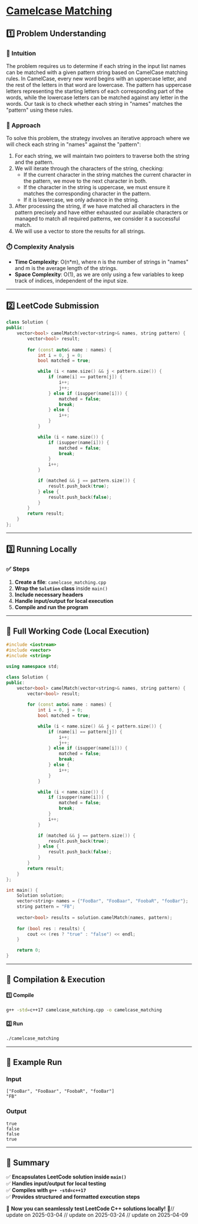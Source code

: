 # **[Camelcase Matching](https://leetcode.com/problems/camelcase-matching/description/)**  

## **1️⃣ Problem Understanding**  
### **📌 Intuition**  
The problem requires us to determine if each string in the input list names can be matched with a given pattern string based on CamelCase matching rules. In CamelCase, every new word begins with an uppercase letter, and the rest of the letters in that word are lowercase. The pattern has uppercase letters representing the starting letters of each corresponding part of the words, while the lowercase letters can be matched against any letter in the words. Our task is to check whether each string in "names" matches the "pattern" using these rules.

### **🚀 Approach**  
To solve this problem, the strategy involves an iterative approach where we will check each string in "names" against the "pattern":
1. For each string, we will maintain two pointers to traverse both the string and the pattern.
2. We will iterate through the characters of the string, checking:
   - If the current character in the string matches the current character in the pattern, we move to the next character in both.
   - If the character in the string is uppercase, we must ensure it matches the corresponding character in the pattern.
   - If it is lowercase, we only advance in the string.
3. After processing the string, if we have matched all characters in the pattern precisely and have either exhausted our available characters or managed to match all required patterns, we consider it a successful match.
4. We will use a vector to store the results for all strings.

### **⏱️ Complexity Analysis**  
- **Time Complexity**: O(n*m), where n is the number of strings in "names" and m is the average length of the strings.
- **Space Complexity**: O(1), as we are only using a few variables to keep track of indices, independent of the input size.

---  

## **2️⃣ LeetCode Submission**  
```cpp
class Solution {
public:
    vector<bool> camelMatch(vector<string>& names, string pattern) {
        vector<bool> result;
        
        for (const auto& name : names) {
            int i = 0, j = 0;
            bool matched = true;

            while (i < name.size() && j < pattern.size()) {
                if (name[i] == pattern[j]) {
                    i++;
                    j++;
                } else if (isupper(name[i])) {
                    matched = false;
                    break;
                } else {
                    i++;
                }
            }

            while (i < name.size()) {
                if (isupper(name[i])) {
                    matched = false;
                    break;
                }
                i++;
            }

            if (matched && j == pattern.size()) {
                result.push_back(true);
            } else {
                result.push_back(false);
            }
        }
        return result;
    }
};
```  

---  

## **3️⃣ Running Locally**  
### **✅ Steps**  
1. **Create a file**: `camelcase_matching.cpp`  
2. **Wrap the `Solution` class** inside `main()`  
3. **Include necessary headers**  
4. **Handle input/output for local execution**  
5. **Compile and run the program**  

---  

## **📝 Full Working Code (Local Execution)**  
```cpp
#include <iostream>
#include <vector>
#include <string>

using namespace std;

class Solution {
public:
    vector<bool> camelMatch(vector<string>& names, string pattern) {
        vector<bool> result;
        
        for (const auto& name : names) {
            int i = 0, j = 0;
            bool matched = true;

            while (i < name.size() && j < pattern.size()) {
                if (name[i] == pattern[j]) {
                    i++;
                    j++;
                } else if (isupper(name[i])) {
                    matched = false;
                    break;
                } else {
                    i++;
                }
            }

            while (i < name.size()) {
                if (isupper(name[i])) {
                    matched = false;
                    break;
                }
                i++;
            }

            if (matched && j == pattern.size()) {
                result.push_back(true);
            } else {
                result.push_back(false);
            }
        }
        return result;
    }
};

int main() {
    Solution solution;
    vector<string> names = {"FooBar", "FooBaar", "FoobaR", "fooBar"};
    string pattern = "FB";
    
    vector<bool> results = solution.camelMatch(names, pattern);
    
    for (bool res : results) {
        cout << (res ? "true" : "false") << endl;
    }

    return 0;
}
```  

---  

## **🔧 Compilation & Execution**  
#### **1️⃣ Compile**  
```bash
g++ -std=c++17 camelcase_matching.cpp -o camelcase_matching
```  

#### **2️⃣ Run**  
```bash
./camelcase_matching
```  

---  

## **🎯 Example Run**  
### **Input**  
```
["FooBar", "FooBaar", "FoobaR", "fooBar"]
"FB"
```  
### **Output**  
```
true
false
false
true
```  

---  

## **📌 Summary**  
✅ **Encapsulates LeetCode solution inside `main()`**  
✅ **Handles input/output for local testing**  
✅ **Compiles with `g++ -std=c++17`**  
✅ **Provides structured and formatted execution steps**  

🚀 **Now you can seamlessly test LeetCode C++ solutions locally!** 🚀// update on 2025-03-04
// update on 2025-03-24
// update on 2025-04-09
